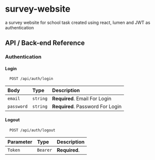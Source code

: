 # survey-website
a survey website for school task created using react, lumen and JWT as authentication

## API / Back-end Reference


### Authentication

#### Login

```http
  POST /api/auth/login
```

| Body | Type     | Description                |
| :-------- | :------- | :------------------------- |
| `email` | `string` | **Required**. Email For Login |
| `password` | `string` | **Required**. Password For Login |

#### Logout
```http
  POST /api/auth/logout
```

| Parameter | Type     | Description                |
| :-------- | :------- | :------------------------- |
| `Token` | `Bearer` | **Required**.  |

